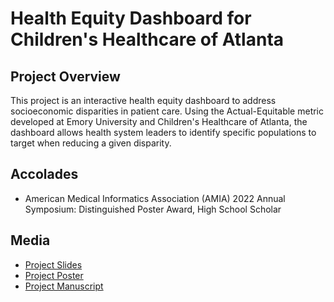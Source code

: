 # Health Equity Dashboard for Children's Healthcare of Atlanta

## Project Overview
This project is an interactive health equity dashboard to address socioeconomic disparities in patient care. Using the Actual-Equitable metric developed at Emory University and Children's Healthcare of Atlanta, the dashboard allows health system leaders to identify specific populations to target when reducing a given disparity.

## Accolades
<ul>
  <li>American Medical Informatics Association (AMIA) 2022 Annual Symposium: Distinguished Poster Award, High School Scholar</li>
</ul>

## Media

<ul>
  <li><a href="https://github.com/rohanchanani/amia-prototype/blob/main/Rohan%20Chanani%20AMIA%202022.pdf">Project Slides</a></li>
  <li><a href="https://github.com/rohanchanani/amia-prototype/blob/main/RohanChanani_AMIA_2022.pptx.jpg">Project Poster</li>
  <li><a href="https://github.com/rohanchanani/amia-prototype/blob/main/Rohan%20Chanani%20AMIA%20Manuscript.docx.pdf">Project Manuscript</li>
</ul>
